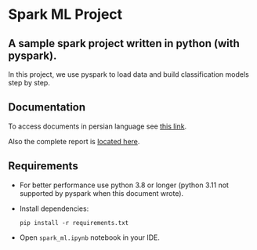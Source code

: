 # Spark ML Project
## A sample spark project written in python (with pyspark).

In this project, we use pyspark to load data and build  classification models step by step.

## Documentation
To access documents in persian language see [this link](./doc).

Also the complete report is [located here](./doc/Project_report.pdf).

## Requirements
- For better performance use python 3.8 or longer (python 3.11 not supported by pyspark when this document wrote).
- Install dependencies:

    `pip install -r requirements.txt`
- Open `spark_ml.ipynb` notebook in your IDE.

